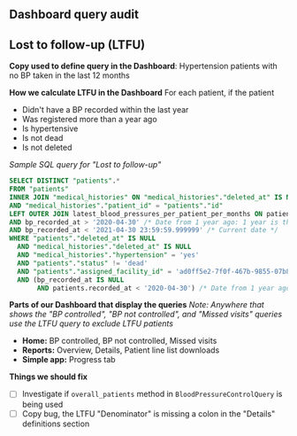 ## Dashboard query audit

## Lost to follow-up (LTFU)
**Copy used to define query in the Dashboard**:
Hypertension patients with no BP taken in the last 12 months

**How we calculate LTFU in the Dashboard**
For each patient, if the patient
+ Didn't have a BP recorded within the last year
+ Was registered more than a year ago
+ Is hypertensive
+ Is not dead
+ Is not deleted

*Sample SQL query for "Lost to follow-up"*
```sql
SELECT DISTINCT "patients".*
FROM "patients"
INNER JOIN "medical_histories" ON "medical_histories"."deleted_at" IS NULL
AND "medical_histories"."patient_id" = "patients"."id"
LEFT OUTER JOIN latest_blood_pressures_per_patient_per_months ON patients.id = latest_blood_pressures_per_patient_per_months.patient_id
AND bp_recorded_at > '2020-04-30' /* Date from 1 year ago: 1 year is the LTFU period */
AND bp_recorded_at < '2021-04-30 23:59:59.999999' /* Current date */
WHERE "patients"."deleted_at" IS NULL
  AND "medical_histories"."deleted_at" IS NULL
  AND "medical_histories"."hypertension" = 'yes'
  AND "patients"."status" != 'dead'
  AND "patients"."assigned_facility_id" = 'ad0ff5e2-7f0f-467b-9855-07b894e4a6a7'
  AND (bp_recorded_at IS NULL
       AND patients.recorded_at < '2020-04-30') /* Date from 1 year ago */
```

**Parts of our Dashboard that display the queries**
*Note: Anywhere that shows the "BP controlled", "BP not controlled", and "Missed visits" queries use the LTFU query to exclude LTFU patients*
+ **Home:** BP controlled, BP not controlled, Missed visits
+ **Reports:** Overview, Details, Patient line list downloads
+ **Simple app:** Progress tab

**Things we should fix**
+ [ ] Investigate if `overall_patients` method in `BloodPressureControlQuery` is being used
+ [ ] Copy bug, the LTFU "Denominator" is missing a colon in the "Details" definitions section